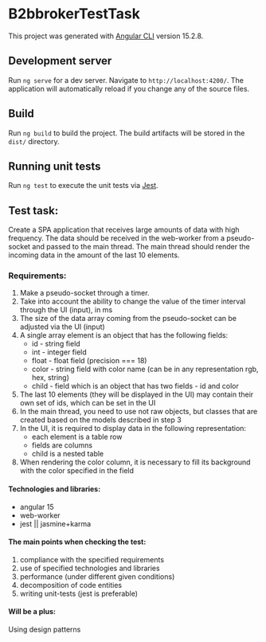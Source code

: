 # B2bbrokerTestTask

This project was generated with [Angular CLI](https://github.com/angular/angular-cli) version 15.2.8.

## Development server

Run `ng serve` for a dev server. Navigate to `http://localhost:4200/`. The application will automatically reload if you change any of the source files.

## Build

Run `ng build` to build the project. The build artifacts will be stored in the `dist/` directory.

## Running unit tests

Run `ng test` to execute the unit tests via [Jest](https://jestjs.io/).

## Test task:

Create a SPA application that receives large amounts of data with high frequency. The data should be received in the web-worker from a pseudo-socket and passed to the main thread. The main thread should render the incoming data in the amount of the last 10 elements.

### Requirements:

1. Make a pseudo-socket through a timer.
2. Take into account the ability to change the value of the timer interval through the UI (input), in ms
3. The size of the data array coming from the pseudo-socket can be adjusted via the UI (input)
4. A single array element is an object that has the following fields:
    - id - string field
    - int - integer field
    - float - float field (precision === 18)
    - color - string field with color name (can be in any representation rgb, hex, string)
    - child - field which is an object that has two fields - id and color
5. The last 10 elements (they will be displayed in the UI) may contain their own set of ids, which can be set in the UI
6. In the main thread, you need to use not raw objects, but classes that are created based on the models described in step 3
7. In the UI, it is required to display data in the following representation:
    - each element is a table row
    - fields are columns
    - child is a nested table
8. When rendering the color column, it is necessary to fill its background with the color specified in the field

#### Technologies and libraries:

-   angular 15
-   web-worker
-   jest || jasmine+karma

#### The main points when checking the test:

1. compliance with the specified requirements
2. use of specified technologies and libraries
3. performance (under different given conditions)
4. decomposition of code entities
5. writing unit-tests (jest is preferable)

#### Will be a plus:

Using design patterns
